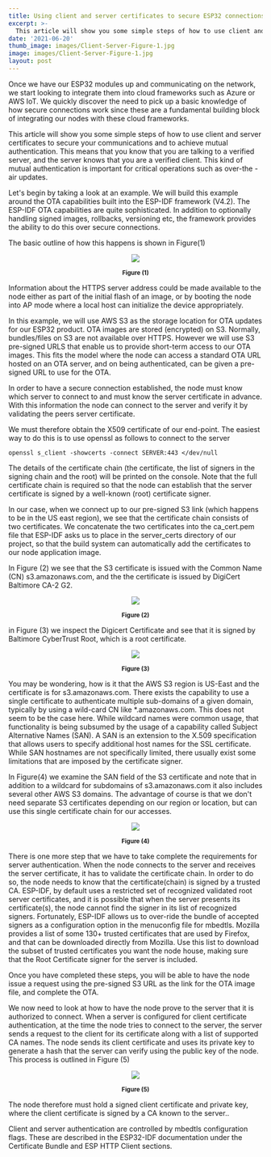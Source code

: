 ```yaml
---
title: Using client and server certificates to secure ESP32 connections
excerpt: >-
  This article will show you some simple steps of how to use client and server certificates to secure your communications and to achieve mutual authentication. 
date: '2021-06-20'
thumb_image: images/Client-Server-Figure-1.jpg
image: images/Client-Server-Figure-1.jpg
layout: post
---
```


Once we have our ESP32 modules up and communicating on the network, we start looking to integrate them into cloud frameworks such as Azure or AWS IoT. We quickly discover the need to pick up a basic knowledge of how secure connections work since these are a fundamental building block of integrating our nodes with these cloud frameworks.

This article will show you some simple steps of how to use client and server certificates to secure your communications and to achieve mutual authentication. This means that you know that you are talking to a verified server, and the server knows that you are a verified client. This kind of mutual authentication is important for critical operations such as over-the -air updates.

Let's begin by taking a look at an example. We will build this example around the OTA capabilities built into the ESP-IDF framework (V4.2). The ESP-IDF OTA capabilities are quite sophisticated. In addition to optionally handling signed images, rollbacks, versioning etc, the framework provides the ability to do this over secure connections.

The basic outline of how this happens is shown in Figure(1)

<p align="center"><img src="/images/Client-Server-Figure-1.png"></p>
<p align="center"><small><b>Figure (1)</b></small></p>

Information about the HTTPS server address could be made available to the node either as part of the initial flash of an image, or by booting the node into AP mode where a local host can initialize the device appropriately.

In this example, we will use AWS S3 as the storage location for OTA updates for our ESP32 product. OTA images are stored (encrypted) on S3. Normally, bundles/files on S3 are not available over HTTPS. However we will use S3 pre-signed URLS that enable us to provide short-term access to our OTA images. This fits the model where the node can access a standard OTA URL hosted on an OTA server, and on being authenticated, can be given a pre-signed URL to use for the OTA.

In order to have a secure connection established, the node must know which server to connect to and must know the server certificate in advance. With this information the node can connect to the server and verify it by validating the peers server certificate.

We must therefore obtain the X509 certificate of our end-point. The easiest way to do this is to use openssl as follows to connect to the server

    openssl s_client -showcerts -connect SERVER:443 </dev/null

The details of the certificate chain (the certificate, the list of signers in the signing chain and the root) will be printed on the console.  Note that the full certificate chain is required so that the node can establish that the server certificate is signed by a well-known (root) certificate signer.

In our case, when we connect up to our pre-signed S3 link (which happens to be in the US east region), we see that the certificate chain consists of two certificates. We concatenate the two certificates into the ca_cert.pem file that ESP-IDF asks us to place in the server_certs directory of our project, so that the build system can automatically add the certificates to our node application image.

In Figure (2) we see that the S3 certificate is issued with the Common Name (CN) s3.amazonaws.com, and the the certificate is issued by DigiCert Baltimore CA-2 G2.

<p align="center"><img src="/images/Client-Server-Figure-2.jpg"></p>
<p align="center"><small><b>Figure (2)</b></small></p>


in Figure (3) we inspect the Digicert Certificate and see that it is signed by Baltimore CyberTrust Root, which is a root certificate.

<p align="center"><img src="/images/Client-Server-Figure-3.jpg"></p>
<p align="center"><small><b>Figure (3)</b></small></p>

You may be wondering, how is it that the AWS S3 region is US-East and the certificate is for s3.amazonaws.com. There exists the capability to use a single certificate to authenticate multiple sub-domains of a given domain, typically by using a wild-card CN like *.amazonaws.com. This does not seem to be the case here. While wildcard names were common usage, that functionality is being subsumed by the usage of a capability called Subject Alternative Names (SAN). A SAN is an extension to the X.509 specification that allows users to specify additional host names for the SSL certificate. While SAN hostnames are not specifically limited, there usually exist some limitations that are imposed by the certificate signer.

In Figure(4) we examine the SAN field of the S3 certificate and note that in addition to a wildcard for subdomains of s3.amazonaws.com it also includes several other AWS S3 domains. The advantage of course is that we don't need separate S3 certificates depending on our region or location, but can use this single certificate chain for our accesses.

<p align="center"><img src="/images/Client-Server-Figure-4.jpg"></p>
<p align="center"><small><b>Figure (4)</b></small></p>

There is one more step that we have to take complete the requirements for server authentication. When the node connects to the server and receives the server certificate, it has to validate the certificate chain. In order to do so, the node needs to know that the certificate(chain) is signed by a trusted CA. ESP-IDF, by default uses a restricted set of recognized validated root server certificates, and it is possible that when the server presents its certificate(s), the node cannot find the signer in its list of recognized signers. Fortunately, ESP-IDF allows us to over-ride the bundle of accepted signers as a configuration option in the menuconfig file for mbedtls. Mozilla provides a list of some 130+ trusted certificates that are used by Firefox, and that can be downloaded directly from Mozilla. Use this list to download the subset of trusted certificates you want the node house, making sure that the Root Certificate signer for the server is included.

Once you have completed these steps, you will be able to have the node issue a request using the pre-signed S3 URL as the link for the OTA image file, and complete the OTA.

We now need to look at how to have the node prove to the server that it is authorized to connect.  When a server is configured for client certificate authentication, at the time the node tries to connect to the server, the server sends a request to the client for its certificate along with a list of supported CA names. The node sends its client certificate and uses its private key to generate a hash that the server can verify using the public key of the node. This process is outlined in Figure (5)

<p align="center"><img src="/images/Client-Server-Figure-5.png"></p>
<p align="center"><small><b>Figure (5)</b></small></p>

The node therefore must hold a signed client certificate and  private key, where the client certificate is signed by a CA known to the server..

Client and server authentication are controlled by mbedtls configuration flags. These are described in the ESP32-IDF documentation under the Certificate Bundle and ESP HTTP Client sections.
